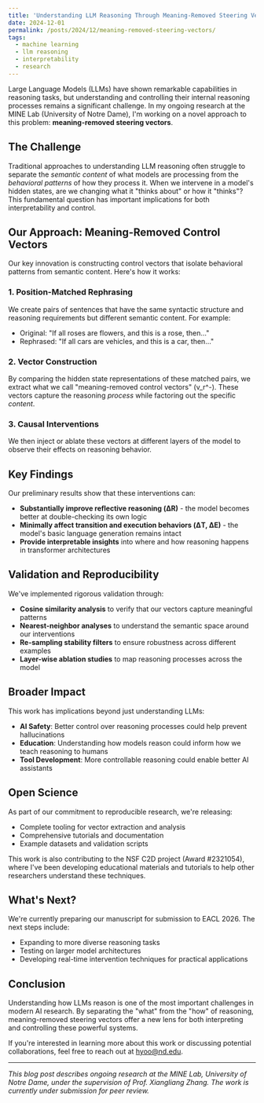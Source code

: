 ```yaml
---
title: 'Understanding LLM Reasoning Through Meaning-Removed Steering Vectors'
date: 2024-12-01
permalink: /posts/2024/12/meaning-removed-steering-vectors/
tags:
  - machine learning
  - llm reasoning
  - interpretability
  - research
---
```


Large Language Models (LLMs) have shown remarkable capabilities in reasoning tasks, but understanding and controlling their internal reasoning processes remains a significant challenge. In my ongoing research at the MINE Lab (University of Notre Dame), I'm working on a novel approach to this problem: **meaning-removed steering vectors**.

## The Challenge

Traditional approaches to understanding LLM reasoning often struggle to separate the *semantic content* of what models are processing from the *behavioral patterns* of how they process it. When we intervene in a model's hidden states, are we changing what it "thinks about" or how it "thinks"? This fundamental question has important implications for both interpretability and control.

## Our Approach: Meaning-Removed Control Vectors

Our key innovation is constructing control vectors that isolate behavioral patterns from semantic content. Here's how it works:

### 1. Position-Matched Rephrasing
We create pairs of sentences that have the same syntactic structure and reasoning requirements but different semantic content. For example:
- Original: "If all roses are flowers, and this is a rose, then..."
- Rephrased: "If all cars are vehicles, and this is a car, then..."

### 2. Vector Construction
By comparing the hidden state representations of these matched pairs, we extract what we call "meaning-removed control vectors" (v_r^-). These vectors capture the reasoning *process* while factoring out the specific *content*.

### 3. Causal Interventions
We then inject or ablate these vectors at different layers of the model to observe their effects on reasoning behavior.

## Key Findings

Our preliminary results show that these interventions can:
- **Substantially improve reflective reasoning (ΔR)** - the model becomes better at double-checking its own logic
- **Minimally affect transition and execution behaviors (ΔT, ΔE)** - the model's basic language generation remains intact
- **Provide interpretable insights** into where and how reasoning happens in transformer architectures

## Validation and Reproducibility

We've implemented rigorous validation through:
- **Cosine similarity analysis** to verify that our vectors capture meaningful patterns
- **Nearest-neighbor analyses** to understand the semantic space around our interventions
- **Re-sampling stability filters** to ensure robustness across different examples
- **Layer-wise ablation studies** to map reasoning processes across the model

## Broader Impact

This work has implications beyond just understanding LLMs:
- **AI Safety**: Better control over reasoning processes could help prevent hallucinations
- **Education**: Understanding how models reason could inform how we teach reasoning to humans
- **Tool Development**: More controllable reasoning could enable better AI assistants

## Open Science

As part of our commitment to reproducible research, we're releasing:
- Complete tooling for vector extraction and analysis
- Comprehensive tutorials and documentation
- Example datasets and validation scripts

This work is also contributing to the NSF C2D project (Award #2321054), where I've been developing educational materials and tutorials to help other researchers understand these techniques.

## What's Next?

We're currently preparing our manuscript for submission to EACL 2026. The next steps include:
- Expanding to more diverse reasoning tasks
- Testing on larger model architectures
- Developing real-time intervention techniques for practical applications

## Conclusion

Understanding how LLMs reason is one of the most important challenges in modern AI research. By separating the "what" from the "how" of reasoning, meaning-removed steering vectors offer a new lens for both interpreting and controlling these powerful systems.

If you're interested in learning more about this work or discussing potential collaborations, feel free to reach out at [hyoo@nd.edu](mailto:hyoo@nd.edu).

---

*This blog post describes ongoing research at the MINE Lab, University of Notre Dame, under the supervision of Prof. Xiangliang Zhang. The work is currently under submission for peer review.*
